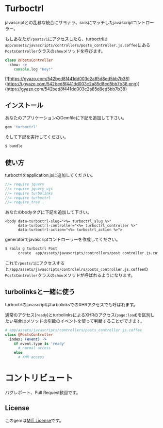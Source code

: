 # Turboctrl

javascriptとの乱暴な統合にサヨナラ、railsにマッチしたjavascriptコントローラー。

もしあなたが`/posts/1`にアクセスしたら、turboctrlは`app/assets/javascripts/controllers/posts_controller.js.coffee`にある`PostsController`クラスの`show`メソッドを呼びます。

```coffeescript
class @PostsController
  show: ->
    console.log "Hey!"
```

[![https://gyazo.com/542bed8f441dd003c2a85d8ed5bb7b38](https://i.gyazo.com/542bed8f441dd003c2a85d8ed5bb7b38.png)](https://gyazo.com/542bed8f441dd003c2a85d8ed5bb7b38)

## インストール

あなたのアプリケーションのGemfileに下記を追加して下さい。

```ruby
gem 'turboctrl'
```

そして下記を実行してください。

```sh
$ bundle
```

## 使い方

turboctrlをapplication.jsに追加してください。

```javascript
//= require jquery
//= require jquery_ujs
//= require turbolinks
//= require turboctrl
//= require_tree .
```

あなたのbodyタグに下記を追加して下さい。

```html5
<body data-turboctrl-slug="<%= turboctrl_slug %>"
      data-turboctrl-controller="<%= turboctrl_controller %>"
      data-turboctrl-action="<%= turboctrl_action %>">
```

generatorでjavascriptコントローラーを作成してください。

```sh
$ rails g turboctrl Post
      create  app/assets/javascripts/controllers/post_controller.js.coffee
```

これで`/posts/1`にアクセスすると`/app/assets/javascripts/controlelrs/posts_controller.js.coffee`の`PostsController`クラスの`show`メソッドが呼ばれるようになります。

## turbolinksと一緒に使う

turboctrlのjavascriptはturbolinksでのXHRアクセスでも呼ばれます。

通常のアクセス(`ready`)とturbolinksによるXHRのアクセス(`page:load`)を区別したい場合はメソッドの引数のイベントを使って判断することができます。

```coffeescript
# app/assets/javascripts/controllers/posts_controller.js.coffee
class @PostsController
  index: (event) ->
    if event.type is 'ready'
      # normal access
    else
      # XHR access
```

# コントリビュート

バグレポート、Pull Request歓迎です。

## License

このgemは[MIT License](http://opensource.org/licenses/MIT)です。
